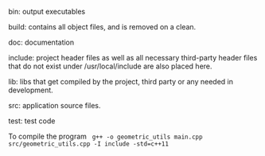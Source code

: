 bin: output executables

build: contains all object files, and is removed on a clean.

doc: documentation

include: project header files as well as all necessary third-party header files that do not exist under /usr/local/include are also placed here.

lib: libs that get compiled by the project, third party or any needed in development.

src: application source files.

test: test code

To compile the program ` g++ -o geometric_utils main.cpp src/geometric_utils.cpp -I include -std=c++11`